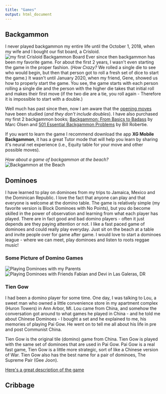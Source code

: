 ```yaml
---
title: "Games"
output: html_document
---
```


## Backgammon 
I never played backgammon my entire life until the October 1, 2018, when my wife and I bought our fist board, a Crisloid.
![my first Crisloid Backgammon Board](/img/IMG_2822.JPEG)
Ever since then backgammon has been my favorite game.  For about the first 2 years, I wasn't even starting the game in the proper fashion.  (*How Crazy?* We rolled a single die to see who would begin, but then that person got to roll a fresh set of dice to start the game.)  It wasn't until January 2020, when my friend, Gene, showed us how to properly start the game.  You see, the game starts with each person rolling a single die and the person with the higher die takes that initial roll and makes their first move  (if the two die are a tie, you roll again - Therefore it is impossible to start with a double.)

Well much has past since then, now I am aware that the [opening moves](https://www.bkgm.com/openings.html) have been studied (*and they don't include doubles*).  I have also purchased my first 2 backgammon books; [Backgammon: From Basics to Badass](https://www.amazon.com/Backgammon-Mr-Marc-Brockmann-Olsen/dp/1512200441) by Marc Olsen and [501 Essential Backgammon Problems](https://www.amazon.com/501-Backgammon-Problems-Bill-Robertie/dp/1580423493) by Bill Robertie.  

If you want to learn the game I recommend download the app **XG Mobile Backgammon**, it has a great Tutor mode that will help you learn by sharing it's neural net experience (i.e., Equity table for your move and other possible moves).

*How about a game of backgammon at the beach?*
![Backgammon at the Beach](/img/IMG_5187.jpeg)


## Dominoes
I have learned to play on dominoes from my trips to Jamaica, Mexico and the Dominican Republic.  I love the fact that anyone can play and that everyone is welcome at the domino table.  The game is relatively simple (my favorite version is Block Dominoes with No Points), but you do become skilled in the power of observation and learning from what each player has played.  There are in fact good and bad domino players - often it just depends are they paying attention or not.  I like a fast paced game of dominoes and could really play everyday.  Just sit on the beach at a table and invite people over for game after game.  I would love to start a dominoes league - where we can meet, play dominoes and listen to roots reggae music!

### Some Picture of Domino Games
![Playing Dominoes with my Parents](/img/IMG_1594.JPG)
![Playing Dominoes with Friends Fabian and Devi in Las Galeras, DR](/img/dominoesDR.jpg)

### Tien Gow
I had been a domino player for some time.  One day, I was talking to Lou, a sweet man who owned a little convenience store in my apartment complex (Huron Towers) in Ann Arbor, MI.  Lou came from China, and somehow the conversation got around to what games he played in China - and he told me about Chinese Dominoes - I bought a set and he explained to me, his memories of playing Pai Gow.   He went on to tell me all about his life in pre and post Communist China.

Tien Gow is the original tile (domino) game from China.   Tien Gow is played with the same set of dominoes that are used in Pai Gow.  Pai Gow is a real fast game, Tien Gow is a little more strategic, sort of like a Chinese version of War.   Tien Gow also has the best name for a pair of dominoes, The Supreme Pair (Gee Joon).


[Here's a great description of the game](https://sites.google.com/site/cpsconversationpieces/home/a-chinese-domino-game-tien-gow--heaven-nine)


## Cribbage